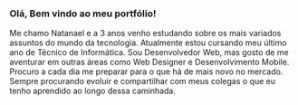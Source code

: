 ### Olá, Bem vindo ao meu portfólio!
Me chamo Natanael e a 3 anos venho estudando sobre os mais variados assuntos do mundo da tecnologia.
Atualmente estou cursando meu último ano de Técnico de Informática. Sou Desenvolvedor Web, mas gosto de me aventurar
em outras áreas como Web Designer e Desenvolvimento Mobile. Procuro a cada dia me preparar para o que há de mais novo
no mercado. Sempre procurando evoluir e compartilhar com meus colegas o que eu tenho aprendido ao longo dessa caminhada.
